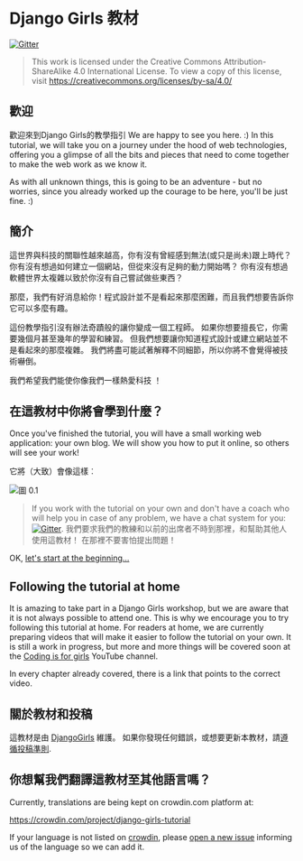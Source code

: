 # Django Girls 教材

[![Gitter](https://badges.gitter.im/DjangoGirls/tutorial.svg)](https://gitter.im/DjangoGirls/tutorial)

> This work is licensed under the Creative Commons Attribution-ShareAlike 4.0 International License. To view a copy of this license, visit https://creativecommons.org/licenses/by-sa/4.0/

## 歡迎

歡迎來到Django Girls的教學指引 We are happy to see you here. :) In this tutorial, we will take you on a journey under the hood of web technologies, offering you a glimpse of all the bits and pieces that need to come together to make the web work as we know it.

As with all unknown things, this is going to be an adventure - but no worries, since you already worked up the courage to be here, you'll be just fine. :)

## 簡介

這世界與科技的關聯性越來越高，你有沒有曾經感到無法(或只是尚未)跟上時代？ 你有沒有想過如何建立一個網站，但從來沒有足夠的動力開始嗎？ 你有沒有想過軟體世界太複雜以致於你沒有自己嘗試做些東西？

那麼，我們有好消息給你！程式設計並不是看起來那麼困難，而且我們想要告訴你它可以多麼有趣。

這份教學指引沒有辦法奇蹟般的讓你變成一個工程師。 如果你想要擅長它，你需要幾個月甚至幾年的學習和練習。 但我們想要讓你知道程式設計或建立網站並不是看起來的那麼複雜。 我們將盡可能試著解釋不同細節，所以你將不會覺得被技術嚇倒。

我們希望我們能使你像我們一樣熱愛科技 ！

## 在這教材中你將會學到什麼？

Once you've finished the tutorial, you will have a small working web application: your own blog. We will show you how to put it online, so others will see your work!

它將（大致）會像這樣︰

![圖 0.1](images/application.png)

> If you work with the tutorial on your own and don't have a coach who will help you in case of any problem, we have a chat system for you: [![Gitter](https://badges.gitter.im/DjangoGirls/tutorial.svg)](https://gitter.im/DjangoGirls/tutorial). 我們要求我們的教練和以前的出席者不時到那裡，和幫助其他人使用這教材！ 在那裡不要害怕提出問題！

OK, [let's start at the beginning…](./how_the_internet_works/README.md)

## Following the tutorial at home

It is amazing to take part in a Django Girls workshop, but we are aware that it is not always possible to attend one. This is why we encourage you to try following this tutorial at home. For readers at home, we are currently preparing videos that will make it easier to follow the tutorial on your own. It is still a work in progress, but more and more things will be covered soon at the [Coding is for girls](https://www.youtube.com/channel/UC0hNd2uW8jTR5K3KBzRuG2A/feed) YouTube channel.

In every chapter already covered, there is a link that points to the correct video.

## 關於教材和投稿

這教材是由 [DjangoGirls](https://djangogirls.org/) 維護。 如果你發現任何錯誤，或想要更新本教材，請[遵循投稿準則](https://github.com/DjangoGirls/tutorial/blob/master/README.md).

## 你想幫我們翻譯這教材至其他語言嗎？

Currently, translations are being kept on crowdin.com platform at:

https://crowdin.com/project/django-girls-tutorial

If your language is not listed on [crowdin](https://crowdin.com/), please [open a new issue](https://github.com/DjangoGirls/tutorial/issues/new) informing us of the language so we can add it.